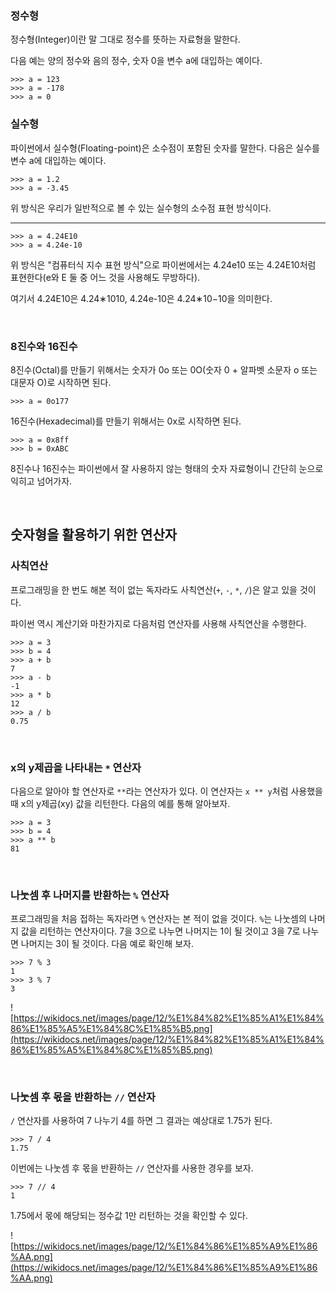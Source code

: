 ### **정수형**

정수형(Integer)이란 말 그대로 정수를 뜻하는 자료형을 말한다. 

다음 예는 양의 정수와 음의 정수, 숫자 0을 변수 a에 대입하는 예이다.

```
>>> a = 123
>>> a = -178
>>> a = 0
```

### **실수형**

파이썬에서 실수형(Floating-point)은 소수점이 포함된 숫자를 말한다. 다음은 실수를 변수 a에 대입하는 예이다.

```
>>> a = 1.2
>>> a = -3.45
```

위 방식은 우리가 일반적으로 볼 수 있는 실수형의 소수점 표현 방식이다.

****

```
>>> a = 4.24E10
>>> a = 4.24e-10
```

위 방식은 "컴퓨터식 지수 표현 방식"으로 파이썬에서는 4.24e10 또는 4.24E10처럼 표현한다(e와 E 둘 중 어느 것을 사용해도 무방하다). 

여기서 4.24E10은 4.24∗1010, 4.24e-10은 4.24∗10−10을 의미한다.

<br>

### **8진수와 16진수**

8진수(Octal)를 만들기 위해서는 숫자가 0o 또는 0O(숫자 0 + 알파벳 소문자 o 또는 대문자 O)로 시작하면 된다.

```
>>> a = 0o177
```

16진수(Hexadecimal)를 만들기 위해서는 0x로 시작하면 된다.

```
>>> a = 0x8ff
>>> b = 0xABC
```

8진수나 16진수는 파이썬에서 잘 사용하지 않는 형태의 숫자 자료형이니 간단히 눈으로 익히고 넘어가자.

<br>

## **숫자형을 활용하기 위한 연산자**

### **사칙연산**

프로그래밍을 한 번도 해본 적이 없는 독자라도 사칙연산(`+`, `-`, `*`, `/`)은 알고 있을 것이다. 

파이썬 역시 계산기와 마찬가지로 다음처럼 연산자를 사용해 사칙연산을 수행한다.

```
>>> a = 3
>>> b = 4
>>> a + b
7
>>> a - b
-1
>>> a * b
12
>>> a / b
0.75
```

<br>

### **x의 y제곱을 나타내는 `*` 연산자**

다음으로 알아야 할 연산자로 `**`라는 연산자가 있다. 이 연산자는 `x ** y`처럼 사용했을 때 x의 y제곱(xy) 값을 리턴한다. 다음의 예를 통해 알아보자.

```
>>> a = 3
>>> b = 4
>>> a ** b
81
```

<br>

### **나눗셈 후 나머지를 반환하는 `%` 연산자**

프로그래밍을 처음 접하는 독자라면 `%` 연산자는 본 적이 없을 것이다. `%`는 나눗셈의 나머지 값을 리턴하는 연산자이다. 7을 3으로 나누면 나머지는 1이 될 것이고 3을 7로 나누면 나머지는 3이 될 것이다. 다음 예로 확인해 보자.

```
>>> 7 % 3
1
>>> 3 % 7
3
```

![https://wikidocs.net/images/page/12/%E1%84%82%E1%85%A1%E1%84%86%E1%85%A5%E1%84%8C%E1%85%B5.png](https://wikidocs.net/images/page/12/%E1%84%82%E1%85%A1%E1%84%86%E1%85%A5%E1%84%8C%E1%85%B5.png)

<br>

### **나눗셈 후 몫을 반환하는 `//` 연산자**

`/` 연산자를 사용하여 7 나누기 4를 하면 그 결과는 예상대로 1.75가 된다.

```
>>> 7 / 4
1.75

```

이번에는 나눗셈 후 몫을 반환하는 `//` 연산자를 사용한 경우를 보자.

```
>>> 7 // 4
1

```

1.75에서 몫에 해당되는 정수값 1만 리턴하는 것을 확인할 수 있다.

![https://wikidocs.net/images/page/12/%E1%84%86%E1%85%A9%E1%86%AA.png](https://wikidocs.net/images/page/12/%E1%84%86%E1%85%A9%E1%86%AA.png)
